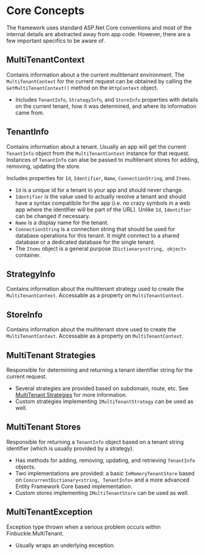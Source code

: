 # Core Concepts

The framework uses standard ASP.Net Core conventions and most of the internal details are abstracted away from app code. However, there are a few important specifics to be aware of.

## MultiTenantContext
Contains information about a the current multitenant environment. The `MultiTenantContext` for the current request can be obtained by calling the `GetMultiTenantContext()` method on the `HttpContext` object.

* Includes `TenantInfo`, `StrategyInfo`, and `StoreInfo` properties with details on the current tenant, how it was determined, and where its information came from.

## TenantInfo
Contains information about a tenant. Usually an app will get the current `TenantInfo` object from the `MultiTenantContext` instance for that request. Instances of `TenantInfo` can alse be passed to multitenant stores for adding, removing, updating the store.

Includes properties for `Id`, `Identifier`, `Name`, `ConnectionString`, and `Items`.

* `Id` is a unique id for a tenant in your app and should never change.
* `Identifier` is the value used to actually resolve a tenant and should have a syntax compatibile for the app (i.e. no crazy symbols in a web app where the identifier will be part of the URL). Unlike `Id`, `Identifier` can be changed if necessary.
* `Name` is a display name for the tenant.
* `ConnectionString` is a connection string that should be used for database operations for this tenant. It might conntect to a shared database or a dedicated database for the single tenant.
* The `Items` object is a general purpose `IDictionary<string, object>` container.

## StrategyInfo
Contains information about the multitenant strategy used to create the `MultiTenantContext`. Accessable as a property on `MultiTenantContext`.

## StoreInfo
Contains information about the multitenant store used to create the `MultiTenantContext`. Accessable as a property on `MultiTenantContext`.

## MultiTenant Strategies
Responsible for determining and returning a tenant identifier string for the current request.
* Several strategies are provided based on subdomain, route, etc. See [MultiTenant Strategies](Docs/Strategies) for more information.
* Custom strategies implementing `IMultiTenantStrategy` can be used as well.

## MultiTenant Stores
Responsible for returning a `TenantInfo` object based on a tenant string identifier (which is usually provided by a strategy).
* Has methods for adding, removing, updating, and retrieving `TenantInfo` objects.
* Two implementations are provided: a basic `InMemoryTenantStore` based on `ConcurrentDictionary<string, TenantInfo>` and a more advanced Entity Framework Core based implementation.
* Custom stores implementing `IMultiTenantStore` can be used as well.

## MultiTenantException
Exception type thrown when a serious problem occurs within Finbuckle.MultiTenant.
* Usually wraps an underlying exception.
